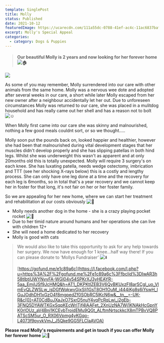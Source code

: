 ```yaml
---
template: SinglePost
title: Molly
status: Published
date: 2021-10-12
featuredImage: https://ucarecdn.com/111a55dc-0788-41ef-ac4c-11ac6837bafd/-/crop/770x605/0,75/-/preview/
excerpt: Molly's Special Appeal
categories:
  - category: Dogs & Puppies
---
```

> #### Our beautiful Molly is 2 years and now looking for her forever home ![🏠](https://static.xx.fbcdn.net/images/emoji.php/v9/tf6/1/16/1f3e0.png)

![](https://ucarecdn.com/1c1976ae-6844-4520-b38d-7ea99ca8675e/)

As some of you may remember, Molly surrendered into our care with other animals from the same home. Molly was a nervous wee dote and adopted after several weeks in our care, a short while later Molly escaped from her new owner after a neighbour accidentally let her out. Due to unforeseen circumstances Molly was returned to our care, she was placed in a mulitdog household and has really came out her shell and has a reason not to bolt ![☺️](https://static.xx.fbcdn.net/images/emoji.php/v9/tfb/1/16/263a.png)

When Molly first came into our care she was skinny and malnourished, nothing a few good meals couldnt sort, or so we thought.….

Molly soon put the pounds back on, looked happier and healthier, however she had been that malnourished during vital development stages that her muscles didn't develop properly and she has slipping patellas in both hind legs. Whilst she was underweight this wasn't as apparent and at only 20months old this is totally unexpected. Molly will require 3 surgery's on each knee. She has luxating patella, needs wedge ostectomy, imbrication and TTT (see her shocking X-rays below) this is a costly and lengthy process. She can only have one leg done at a time and the recovery for each leg is 6months, so in total that's a year recovery and we cannot keep her in foster for that long, it's not fair on her or her foster family.

So we are appealing for her new home, where we can start her treatment and rehabilitation at our costs obviously ![🐶](https://static.xx.fbcdn.net/images/emoji.php/v9/t2f/1/16/1f436.png)

* Molly needs another dog in the home - she is a crazy playing pocket rocket ![🚀](https://static.xx.fbcdn.net/images/emoji.php/v9/tc6/1/16/1f680.png)
* Due to her timid nature around humans and her operations she can live with children 12+
* She will need a home dedicated to her recovery
* Molly is good with cats

> We would also like to take this opportunity to ask for any help towards her surgery. We now have enough for 1 knee…half way there! If you can please donate to ‘Mollys Fundraiser’ ![⬇️](https://static.xx.fbcdn.net/images/emoji.php/v9/t20/1/16/2b07.png)
>
> [https://gofund.me/e1c89a6c](https://l.facebook.com/l.php?u=https%3A%2F%2Fgofund.me%2Fe1c89a6c%3Ffbclid%3DIwAR3h58tIbtiUWYNvvFA-WGl04v54SPKrXJ3yHEAYR-5aa_EmjIJSf9JcHMQ&h=AT1_DKPKtIZEB3V6QvBKUxzFI8arSCgl_uo_VlmEvQLZWSLw_isDGfWqkwvGjxSIj1GsT8OH1OuM_i444iKg8s6iYswH_lGuJOdhDH1xGzO4f8mgpedZf0SObRC5lKcN6w&__tn__=-UK-R&c[0]=AT0CdBuJXaJxO7SxrD5nuY4vqPcRqLwi_i2gEb-3FNQ5DYAWTKGxSqpKEcWrITjf4lAAFet_2XnUzNA7Wj1KNAkHcGpnYK0rlOUz_aV4Bni1KCEvbTroidEMu9QGt_ALftmNrtsckkcX8mTPBvVQ8PATScSM5ur_O_RX06Vpmg4yKGqo-L4073f9pyvkVmJ_J5Qke9GG5FLClaAVOA)

**Please read Molly's requirements and get in touch if you can offer Molly her forever home** ![🏡](https://static.xx.fbcdn.net/images/emoji.php/v9/t77/1/16/1f3e1.png)